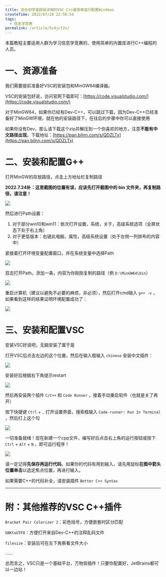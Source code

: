 ```yaml
---
title: 适合初学者超级详细的VSC C++最简单运行配置Windows
createTime: 2022/07/28 22:56:54
tags:
  - 信息学竞赛
permalink: /article/5c4jct2x/
---
```


本篇教程主要适用人群为学习信息学竞赛的、使用简单的内置库进行C++编程的人员。

# 一、资源准备

我们需要提前准备好VSC的安装包和MinGW64编译器。

VSC的安装包好说，访问官网下载即可：[https://code.visualstudio.com/](https://code.visualstudio.com/)

对于MinGW64，如果你已经有Dev-C++，可以跳过下载，因为Dev-C++已经准备好了MinGW环境，就在他的安装路径下，在往后的步骤中你可以直接使用

如果你没有Dev，那么请下载这个zip并解压到一个你喜欢的地方，注意**不能有中文路径出现**。下载地址：[https://pan.bilnn.com/s/QDZLTx](https://pan.bilnn.com/s/QDZLTx)

# 二、安装和配置G++

打开MinGW的存放路径，点击上方地址栏复制路径

**2022.7.24补：这里截图的位置有误，应该先打开截图中的 bin 文件夹，再复制路径，请注意！**

![](../images/2cbda3baa984042ea9c42ef499b774b0.png)

然后进行Path设置：

1. 对于部分win10和win11：依次打开设置，系统，关于，高级系统选项（全屏状态下处于右上角）
2. 对于更低版本：右键此电脑，属性，高级系统设置（处于左侧一列排布的内容中）

紧接着打开环境变量配置窗口，并在系统变量中选择Path

![](../images/36ff80a2fd911d6bfcc08642fa1ca140.png)

双击打开Path，添加一条，内容为你刚刚复制的路径（例 `D:\MinGW64\bin`）

![](../images/32836f349ae57efa6c4b5988bf3eeb87.png)

重启计算机（建议以避免不必要的麻烦，非必须），然后打开cmd输入 `g++ -v` ，如果看到这样的结果证明环境配置成功了：

![](../images/6eeb43b09864fb42ba54e184c29e480e.png)

# 三、安装和配置VSC

安装VSC好说吧，无脑安装了属于是

打开VSC后点击左边的这个位置，然后在输入框输入 `chinese` 安装中文插件：

![](../images/dcf5b38b7223b88e109727a9919ec3ff.png)

安装好后根据右下角提示restart

![](../images/c39f7b2c678a4c5d6bc1c04f3013065d.png)

然后再安装两个插件 `C/C++` 和 `Code Runner` ，接着手动重启软件（也就是关了再开）

按下快捷键 `Ctrl` + `,` 打开设置界面，搜索框输入 `Code-runner: Run In Terminal` ，然后打上这个勾

![](../images/cae1752be7998ee8bd35609c7b2b85af.png)

一切准备就绪！现在新建一个cpp文件，编写好后点击右上角的运行按钮或按下 `Ctrl` + `Alt` + `N` ，即可运行程序！

![](../images/89ad1a696e470b5913673aa6b189e09e.png)

请一定记得**先保存再运行代码**。如果你的代码有用到输入，请先用鼠标**在图中箭头位置单击**以选定焦点位置，再进行输入。

如果需要C++的代码补全，请安装插件 `Better C++ Syntax`

---

# 附：其他推荐的VSC C++插件

`Bracket Pair Colorizer 2`：彩色括号，方便嵌套时区分匹配

`GBKtoUTF8`：方便打开来自Dev-C++的注释乱码文件

`filesize`：安装后可在左下角察看文件大小

……

总而言之，VSC只是一个基础平台，万物皆插件！只要你配置好，JetBrains都可以一边站！

